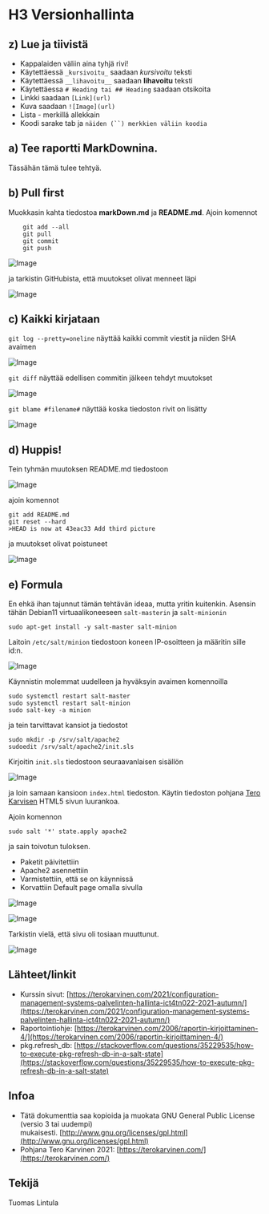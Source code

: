 # H3 Versionhallinta

## z) Lue ja tiivistä

- Kappalaiden väliin aina tyhjä rivi!
- Käytettäessä `_kursivoitu_` saadaan _kursivoitu_ teksti
- Käytettäessä `__lihavoitu__` saadaan __lihavoitu__ teksti
- Käytettäessa `# Heading tai ## Heading` saadaan otsikoita
- Linkki saadaan `[Link](url)`
- Kuva saadaan `![Image](url)`
- Lista - merkillä allekkain
- Koodi sarake tab ja `näiden (``) merkkien väliin koodia`

## a) Tee raportti MarkDownina.

Tässähän tämä tulee tehtyä.

## b) Pull first

Muokkasin kahta tiedostoa __markDown.md__ ja __README.md__. Ajoin komennot

        git add --all
        git pull  
        git commit 
        git push

![Image](/pics/twoedits.png)

ja tarkistin GitHubista, että muutokset olivat menneet läpi

![Image](/pics/checkfromgithub.png)

## c) Kaikki kirjataan

`git log --pretty=oneline` näyttää kaikki commit viestit ja niiden SHA avaimen

![Image](/pics/gitlog.png)

`git diff` näyttää edellisen commitin jälkeen tehdyt muutokset

![Image](/pics/gitdiff.png)

`git blame #filename#` näyttää koska tiedoston rivit on lisätty

![Image](/pics/gitblame.png)

## d) Huppis!

Tein tyhmän muutoksen README.md tiedostoon

![Image](/pics/tyhmamuutos.png)

ajoin komennot

	git add README.md
	git reset --hard
	>HEAD is now at 43eac33 Add third picture

ja muutokset olivat poistuneet

![Image](/pics/gitreset.png)

## e) Formula

En ehkä ihan tajunnut tämän tehtävän ideaa, mutta yritin kuitenkin.
Asensin tähän Debian11 virtuaalikoneeseen `salt-masterin` ja `salt-minionin`

	sudo apt-get install -y salt-master salt-minion

Laitoin `/etc/salt/minion` tiedostoon koneen IP-osoitteen ja määritin sille id:n.

![Image](/pics/minionip.png)

Käynnistin molemmat uudelleen ja hyväksyin avaimen komennoilla

	sudo systemctl restart salt-master
	sudo systemctl restart salt-minion
	sudo salt-key -a minion

ja tein tarvittavat kansiot ja tiedostot

	sudo mkdir -p /srv/salt/apache2
	sudoedit /srv/salt/apache2/init.sls

Kirjoitin `init.sls` tiedostoon seuraavanlaisen sisällön

![Image](/pics/init.png)

ja loin samaan kansioon `index.html` tiedoston. Käytin tiedoston pohjana
[Tero Karvisen](https://terokarvinen.com/2012/short-html5-page/) HTML5 sivun luurankoa.

Ajoin komennon

	sudo salt '*' state.apply apache2

ja sain toivotun tuloksen.

- Paketit päivitettiin
- Apache2 asennettiin
- Varmistettiin, että se on käynnissä
- Korvattiin Default page omalla sivulla

![Image](/pics/stateapply1.png)

![Image](/pics/stateapply2.png)

Tarkistin vielä, että sivu oli tosiaan muuttunut.

![Image](/pics/newpage.png)

## Lähteet/linkit

- Kurssin sivut: [https://terokarvinen.com/2021/configuration-management-systems-palvelinten-hallinta-ict4tn022-2021-autumn/](https://terokarvinen.com/2021/configuration-management-systems-palvelinten-hallinta-ict4tn022-2021-autumn/)
- Raportointiohje: [https://terokarvinen.com/2006/raportin-kirjoittaminen-4/](https://terokarvinen.com/2006/raportin-kirjoittaminen-4/)
- pkg.refresh_db: [https://stackoverflow.com/questions/35229535/how-to-execute-pkg-refresh-db-in-a-salt-state](https://stackoverflow.com/questions/35229535/how-to-execute-pkg-refresh-db-in-a-salt-state)

## Infoa

- Tätä dokumenttia saa kopioida ja muokata GNU General Public License (versio 3 tai uudempi) mukaisesti. [http://www.gnu.org/licenses/gpl.html](http://www.gnu.org/licenses/gpl.html)
- Pohjana Tero Karvinen 2021: [https://terokarvinen.com/](https://terokarvinen.com/)

## Tekijä

Tuomas Lintula
